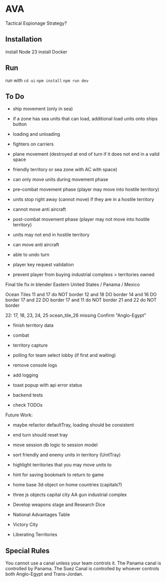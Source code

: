 # AVA

Tactical Espionage Strategy?

## Installation

install Node 23
install Docker

## Run

run with
`cd ui`
`npm install`
`npm run dev`

## To Do

-   ship movement (only in sea)
-   if a zone has sea units that can load, additional load units onto ships button

-   loading and unloading
-   fighters on carriers

-   plane movement (destroyed at end of turn if it does not end in a valid space
-   friendly territory or sea zone with AC with space)

-   can only move units during movement phase
-   pre-combat movement phase (player may move into hostile territory)
-   units stop right away (cannot move) if they are in a hostile territory
-   cannot move anti aircraft

-   post-combat movement phase (player may not move into hostile territory)
-   units may not end in hostile territory
-   can move anti aircraft

-   able to undo turn

-   player key request validation

-   prevent player from buying industrial complexs > territories owned

Final tile fix in blender
Eastern United States / Panama / Mexico

Ocean Tiles
11 and 17 do NOT border
12 and 18 DO border
14 and 16 DO border
17 and 22 DO border
17 and 11 do NOT border
21 and 22 do NOT border

22: 17, 18, 23, 24, 25
ocean_tile_26 missing
Confirm "Anglo-Egypt"

-   finish territory data

-   combat
-   territory capture

-   polling for team select lobby (if first and waiting)

-   remove console logs
-   add logging
-   toast popup with api error status

-   backend tests
-   check TODOs

Future Work:

-   maybe refactor defaultTray, loading should be consistent
-   end turn should reset tray

-   move session db logic to session model
-   sort friendly and enemy units in territory (UnitTray)
-   highlight territories that you may move units to
-   hint for saving bookmark to return to game
-   home base 3d object on home countries (capitals?)

-   three js objects
    capital city
    AA gun
    industrial complex

-   Develop weapons stage and Research Dice
-   National Advantages Table

-   Victory City
-   Liberating Territories

## Special Rules

You cannot use a canal unless your team controls it.
The Panama canal is controlled by Panama.
The Suez Canal is controlled by whoever controls both Anglo-Egypt and Trans-Jordan.
